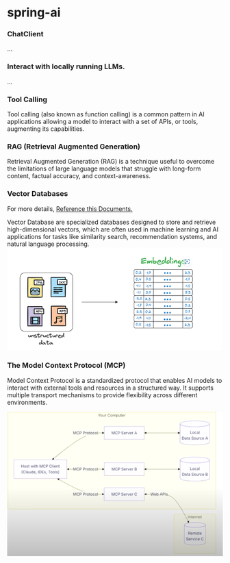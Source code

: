 # spring-ai

### ChatClient
...

### Interact with locally running LLMs.
...

### Tool Calling
Tool calling (also known as function calling) is a common pattern in AI applications allowing a model to interact with a set of APIs, or tools, augmenting its capabilities.

### RAG (Retrieval Augmented Generation)
Retrieval Augmented Generation (RAG) is a technique useful to overcome the limitations of large language models that struggle with long-form content, factual accuracy, and context-awareness.

### Vector Databases
For more details, [Reference this Documents.](https://www.dailydoseofds.com/a-beginner-friendly-and-comprehensive-deep-dive-on-vector-databases/)

Vector Database are specialized databases designed to store and retrieve high-dimensional vectors, which are often used in machine learning and AI applications for tasks like similarity search, recommendation systems, and natural language processing.
![Vector databases](vector.png)

### The Model Context Protocol (MCP)
Model Context Protocol is a standardized protocol that enables AI models to interact with external tools and resources in a structured way. It supports multiple transport mechanisms to provide flexibility across different environments.

![MCP](mcp.png)